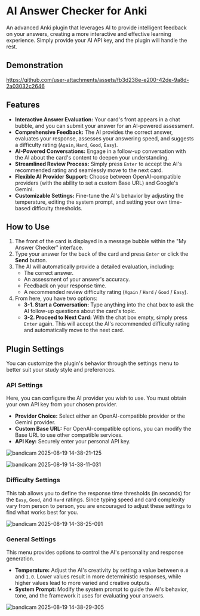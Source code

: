 # AI Answer Checker for Anki

An advanced Anki plugin that leverages AI to provide intelligent feedback on your answers, creating a more interactive and effective learning experience. Simply provide your AI API key, and the plugin will handle the rest.

## Demonstration

https://github.com/user-attachments/assets/fb3d238e-e200-42de-9a8d-2a03032c2646

## Features

- **Interactive Answer Evaluation:** Your card's front appears in a chat bubble, and you can submit your answer for an AI-powered assessment.
- **Comprehensive Feedback:** The AI provides the correct answer, evaluates your response, assesses your answering speed, and suggests a difficulty rating (`Again`, `Hard`, `Good`, `Easy`).
- **AI-Powered Conversations:** Engage in a follow-up conversation with the AI about the card's content to deepen your understanding.
- **Streamlined Review Process:** Simply press `Enter` to accept the AI's recommended rating and seamlessly move to the next card.
- **Flexible AI Provider Support:** Choose between OpenAI-compatible providers (with the ability to set a custom Base URL) and Google's Gemini.
- **Customizable Settings:** Fine-tune the AI's behavior by adjusting the temperature, editing the system prompt, and setting your own time-based difficulty thresholds.

## How to Use

1.  The front of the card is displayed in a message bubble within the "My Answer Checker" interface.
2.  Type your answer for the back of the card and press `Enter` or click the **Send** button.
3.  The AI will automatically provide a detailed evaluation, including:
    - The correct answer.
    - An assessment of your answer's accuracy.
    - Feedback on your response time.
    - A recommended review difficulty rating (`Again` / `Hard` / `Good` / `Easy`).
4.  From here, you have two options:
    - **3-1. Start a Conversation:** Type anything into the chat box to ask the AI follow-up questions about the card's topic.
    - **3-2. Proceed to Next Card:** With the chat box empty, simply press `Enter` again. This will accept the AI's recommended difficulty rating and automatically move to the next card.

## Plugin Settings

You can customize the plugin's behavior through the settings menu to better suit your study style and preferences.

### API Settings

Here, you can configure the AI provider you wish to use. You must obtain your own API key from your chosen provider.

-   **Provider Choice:** Select either an OpenAI-compatible provider or the Gemini provider.
-   **Custom Base URL:** For OpenAI-compatible options, you can modify the Base URL to use other compatible services.
-   **API Key:** Securely enter your personal API key.


![bandicam 2025-08-19 14-38-21-125](https://github.com/user-attachments/assets/ad17e9eb-3483-492b-a135-b52ffddf9cb9)

![bandicam 2025-08-19 14-38-11-031](https://github.com/user-attachments/assets/ce31cd1f-62e8-48ab-996e-4e5fcb3f59cc)

### Difficulty Settings

This tab allows you to define the response time thresholds (in seconds) for the `Easy`, `Good`, and `Hard` ratings. Since typing speed and card complexity vary from person to person, you are encouraged to adjust these settings to find what works best for you.

![bandicam 2025-08-19 14-38-25-091](https://github.com/user-attachments/assets/ab343d80-2905-4ddf-9a29-b6500c7242d7)

### General Settings

This menu provides options to control the AI's personality and response generation.

-   **Temperature:** Adjust the AI's creativity by setting a value between `0.0` and `1.0`. Lower values result in more deterministic responses, while higher values lead to more varied and creative outputs.
-   **System Prompt:** Modify the system prompt to guide the AI's behavior, tone, and the framework it uses for evaluating your answers.
   
![bandicam 2025-08-19 14-38-29-305](https://github.com/user-attachments/assets/b9d59ea0-96b8-41ac-ab5e-e699fa956969)
